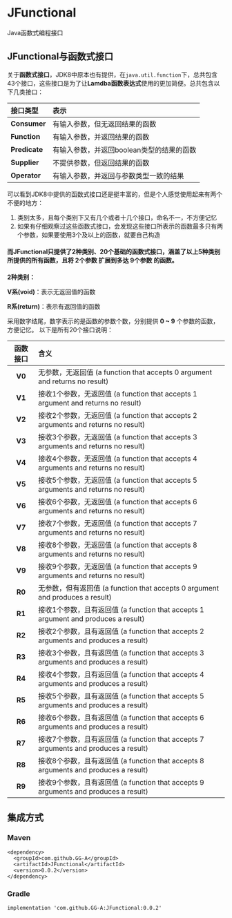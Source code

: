 # JFunctional
Java函数式编程接口

## JFunctional与函数式接口
关于**函数式接口**，JDK8中原本也有提供，在`java.util.function`下，总共包含43个接口，这些接口是为了让**Lamdba函数表达式**使用的更加简便。总共包含以下几类接口：

| 接口类型 | 表示 |
| :-----| :----- |
| **Consumer** | 有输入参数，但无返回结果的函数 | 
| **Function** | 有输入参数，并返回结果的函数 | 
| **Predicate** | 有输入参数，并返回boolean类型的结果的函数 | 
| **Supplier** | 不提供参数，但返回结果的函数 | 
| **Operator** | 有输入参数，并返回与参数类型一致的结果 | 

可以看到JDK8中提供的函数式接口还是挺丰富的，但是个人感觉使用起来有两个不便的地方：
1. 类别太多，且每个类别下又有几个或者十几个接口，命名不一，不方便记忆
2. 如果有仔细观察过这些函数式接口，会发现这些接口所表示的函数最多只有两个参数，如果要使用3个及以上的函数，就要自己构造

#### 而JFunctional只提供了2种类别、20个基础的函数式接口，涵盖了以上5种类别所提供的所有函数，且将 2个参数 扩展到多达 9个参数 的函数。
**2种类别：**

**V系(void)**：表示无返回值的函数

**R系(return)**：表示有返回值的函数

采用数字结尾，数字表示的是函数的参数个数，分别提供 **0 ~ 9** 个参数的函数，方便记忆。
以下是所有20个接口说明：

| 函数接口 | 含义 |
| :----:| :----- |
| **V0** | 无参数，无返回值 (a function that accepts 0 argument and returns no result) | 
| **V1** | 接收1个参数，无返回值 (a function that accepts 1 argument and returns no result) | 
| **V2** | 接收2个参数，无返回值 (a function that accepts 2 arguments and returns no result) | 
| **V3** | 接收3个参数，无返回值 (a function that accepts 3 arguments and returns no result) | 
| **V4** | 接收4个参数，无返回值 (a function that accepts 4 arguments and returns no result) | 
| **V5** | 接收5个参数，无返回值 (a function that accepts 5 arguments and returns no result) | 
| **V6** | 接收6个参数，无返回值 (a function that accepts 6 arguments and returns no result) | 
| **V7** | 接收7个参数，无返回值 (a function that accepts 7 arguments and returns no result) | 
| **V8** | 接收8个参数，无返回值 (a function that accepts 8 arguments and returns no result) | 
| **V9** | 接收9个参数，无返回值 (a function that accepts 9 arguments and returns no result) | 
| **R0** | 无参数，但有返回值 (a function that accepts 0 argument and produces a result) | 
| **R1** | 接收1个参数，且有返回值 (a function that accepts 1 argument and produces a result) | 
| **R2** | 接收2个参数，且有返回值 (a function that accepts 2 arguments and produces a result) | 
| **R3** | 接收3个参数，且有返回值 (a function that accepts 3 arguments and produces a result) | 
| **R4** | 接收4个参数，且有返回值 (a function that accepts 4 arguments and produces a result) | 
| **R5** | 接收5个参数，且有返回值 (a function that accepts 5 arguments and produces a result) | 
| **R6** | 接收6个参数，且有返回值 (a function that accepts 6 arguments and produces a result) | 
| **R7** | 接收7个参数，且有返回值 (a function that accepts 7 arguments and produces a result) | 
| **R8** | 接收8个参数，且有返回值 (a function that accepts 8 arguments and produces a result) | 
| **R9** | 接收9个参数，且有返回值 (a function that accepts 9 arguments and produces a result) | 

## 集成方式
### Maven
```
<dependency>
  <groupId>com.github.GG-A</groupId>
  <artifactId>JFunctional</artifactId>
  <version>0.0.2</version>
</dependency>
```

### Gradle
`implementation 'com.github.GG-A:JFunctional:0.0.2'`





